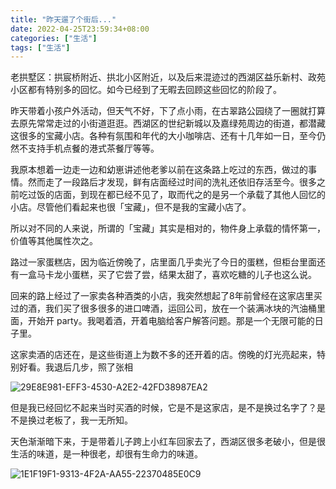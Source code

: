 ```yaml
---
title: "昨天遛了个街后..."
date: 2022-04-25T23:59:34+08:00
categories: ["生活"]
tags: ["生活"]
---
```


老拱墅区：拱宸桥附近、拱北小区附近，以及后来混迹过的西湖区益乐新村、政苑小区都有特别多的回忆。如今已经到了无暇去回顾这些回忆的阶段了。

昨天带着小孩户外活动，但天气不好，下了点小雨，在古翠路公园绕了一圈就打算去原先常常走过的小街道逛逛。西湖区的世纪新城以及嘉绿苑周边的街道，都潜藏这很多的宝藏小店。各种有氛围和年代的大小咖啡店、还有十几年如一日，至今仍然不支持手机点餐的港式茶餐厅等等。

我原本想着一边走一边和幼崽讲述他老爹以前在这条路上吃过的东西，做过的事情。然而走了一段路后才发现，鲜有店面经过时间的洗礼还依旧存活至今。很多之前吃过饭的店面，到现在都已经不见了，取而代之的是另一个承载了其他人回忆的小店。尽管他们看起来也很「宝藏」，但不是我的宝藏小店了。

所以对不同的人来说，所谓的「宝藏」其实是相对的，物件身上承载的情怀第一，价值等其他属性次之。

路过一家蛋糕店，因为临近傍晚了，店里面几乎卖光了今日的蛋糕，但柜台里面还有一盒马卡龙小蛋糕，买了它尝了尝，结果太甜了，喜欢吃糖的儿子也这么说。

回来的路上经过了一家卖各种酒类的小店，我突然想起了8年前曾经在这家店里买过的酒，我们买了很多很多的进口啤酒，运回公司，放在一个装满冰块的汽油桶里面，开始开 party。我喝着酒，开着电脑给客户解答问题。那是一个无限可能的日子里。

这家卖酒的店还在，是这些街道上为数不多的还开着的店。傍晚的灯光亮起来，特别好看。我退后几步，照了张相

![29E8E981-EFF3-4530-A2E2-42FD38987EA2](https://user-images.githubusercontent.com/5344741/165135353-3dc5e577-69be-40a8-83cd-34f68f3e88a0.JPG)

但是我已经回忆不起来当时买酒的时候，它是不是这家店，是不是换过名字了？是不是换过老板了，我一无所知。

天色渐渐暗下来，于是带着儿子跨上小红车回家去了，西湖区很多老破小，但是很生活的味道，是一种很老，却很有生命力的味道。

![1E1F19F1-9313-4F2A-AA55-22370485E0C9](https://user-images.githubusercontent.com/5344741/165135235-d5d936d2-644b-4d6d-a987-e22175689e81.JPG)



